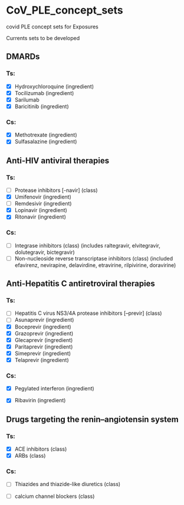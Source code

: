 # CoV_PLE_concept_sets
covid PLE concept sets for Exposures

Currents sets to be developed 

## DMARDs

### Ts:
* [x] Hydroxychloroquine (ingredient)
* [x] Tocilizumab (ingredient)
* [x] Sarilumab
* [x] Baricitinib (ingredient)
### Cs: 
* [x] Methotrexate (ingredient)
* [x] Sulfasalazine (ingredient)

## Anti-HIV antiviral therapies

### Ts:
* [ ] Protease inhibitors [-navir] (class)
* [x] Umifenovir (ingredient)
* [ ] Remdesivir (ingredient)
* [x]	Lopinavir (ingredient) 
* [x] Ritonavir (ingredient)

### Cs: 
* [ ]	Integrase inhibitors (class) (includes raltegravir, elvitegravir, dolutegravir, bictegravir)
* [ ]	Non-nucleoside reverse transcriptase inhibitors (class) (included efavirenz, nevirapine, delavirdine, etravirine, rilpivirine, doravirine)

## Anti-Hepatitis C antiretroviral therapies
### Ts:
* [ ]	Hepatitis C virus NS3/4A protease inhibitors [–previr] (class)
* [ ]	Asunaprevir (ingredient)
* [x] Boceprevir (ingredient)
* [x]	Grazoprevir (ingredient)
* [x] Glecaprevir (ingredient)
* [x]	Paritaprevir (ingredient)
* [x]	Simeprevir (ingredient)
* [x]	Telaprevir (ingredient)

### Cs:
* [x] Pegylated interferon (ingredient)
* [x]	Ribavirin (ingredient)


## Drugs targeting the renin–angiotensin system
### Ts:
* [x] ACE inhibitors (class)
* [x]  ARBs (class)
### Cs: 
* [ ] Thiazides and thiazide-like diuretics (class) 
* [ ] calcium channel blockers (class)



